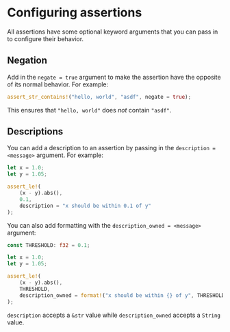 <!--
Copyright (c) 2023 Sophie Katz

This file is part of test ur code XD.

test ur code XD is free software: you can redistribute it and/or modify it under the terms of the
GNU General Public License as published by the Free Software Foundation, either version 3 of the
License, or (at your option) any later version.

test ur code XD is distributed in the hope that it will be useful, but WITHOUT ANY WARRANTY; without
even the implied warranty of MERCHANTABILITY or FITNESS FOR A PARTICULAR PURPOSE. See the GNU
General Public License for more details.

You should have received a copy of the GNU General Public License along with test ur code XD. If
not, see <https://www.gnu.org/licenses/>.
-->

# Configuring assertions

All assertions have some optional keyword arguments that you can pass in to configure their behavior.

## Negation

Add in the `negate = true` argument to make the assertion have the opposite of its normal behavior. For example:

```rust
assert_str_contains!("hello, world", "asdf", negate = true);
```

This ensures that `"hello, world"` does *not* contain `"asdf"`.

## Descriptions

You can add a description to an assertion by passing in the `description = <message>` argument. For example:

```rust
let x = 1.0;
let y = 1.05;

assert_le!(
    (x - y).abs(),
    0.1,
    description = "x should be within 0.1 of y"
);
```

You can also add formatting with the `description_owned = <message>` argument:

```rust
const THRESHOLD: f32 = 0.1;

let x = 1.0;
let y = 1.05;

assert_le!(
    (x - y).abs(),
    THRESHOLD,
    description_owned = format!("x should be within {} of y", THRESHOLD)
);
```

`description` accepts a `&str` value while `description_owned` accepts a `String` value.
